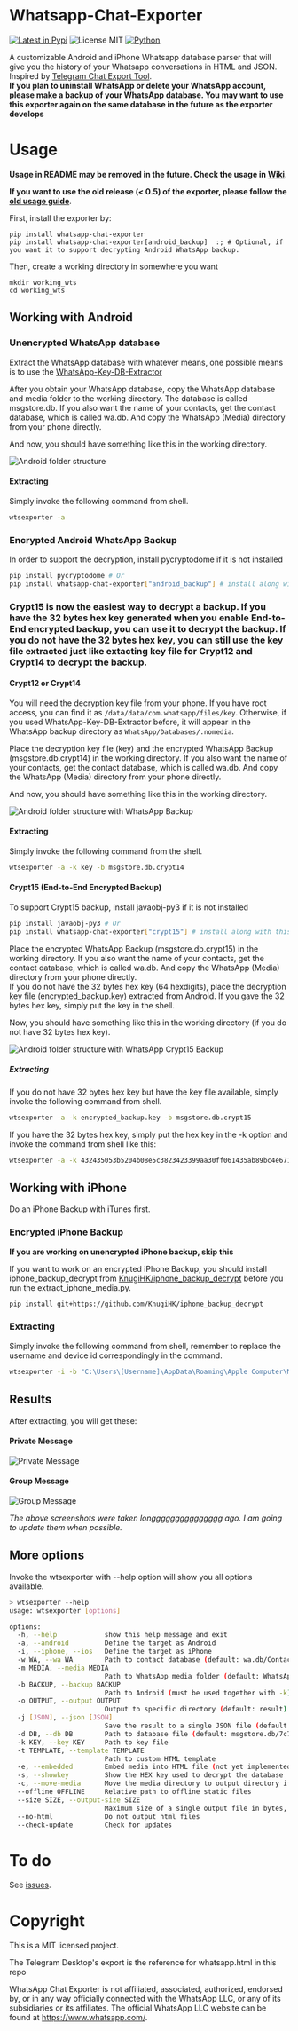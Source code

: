 # Whatsapp-Chat-Exporter
[![Latest in Pypi](https://img.shields.io/pypi/v/whatsapp-chat-exporter?label=Latest%20in%20Pypi)](https://pypi.org/project/whatsapp-chat-exporter/)
![License MIT](https://img.shields.io/pypi/l/whatsapp-chat-exporter)
[![Python](https://img.shields.io/pypi/pyversions/Whatsapp-Chat-Exporter)](https://pypi.org/project/Whatsapp-Chat-Exporter/)

A customizable Android and iPhone Whatsapp database parser that will give you the history of your Whatsapp conversations in HTML and JSON. Inspired by [Telegram Chat Export Tool](https://telegram.org/blog/export-and-more).  
**If you plan to uninstall WhatsApp or delete your WhatsApp account, please make a backup of your WhatsApp database. You may want to use this exporter again on the same database in the future as the exporter develops**

# Usage
**Usage in README may be removed in the future. Check the usage in [Wiki](https://github.com/KnugiHK/Whatsapp-Chat-Exporter/wiki)**.

**If you want to use the old release (< 0.5) of the exporter, please follow the [old usage guide](https://github.com/KnugiHK/Whatsapp-Chat-Exporter/wiki/Old-Usage#usage)**.

First, install the exporter by:
```shell
pip install whatsapp-chat-exporter
pip install whatsapp-chat-exporter[android_backup]  :; # Optional, if you want it to support decrypting Android WhatsApp backup.
```
Then, create a working directory in somewhere you want
```shell
mkdir working_wts
cd working_wts
```
## Working with Android
### Unencrypted WhatsApp database
Extract the WhatsApp database with whatever means, one possible means is to use the [WhatsApp-Key-DB-Extractor](https://github.com/KnugiHK/WhatsApp-Key-DB-Extractor)

After you obtain your WhatsApp database, copy the WhatsApp database and media folder to the working directory. The database is called msgstore.db. If you also want the name of your contacts, get the contact database, which is called wa.db. And copy the WhatsApp (Media) directory from your phone directly.

And now, you should have something like this in the working directory.

![Android folder structure](imgs/android_structure.png)
#### Extracting
Simply invoke the following command from shell.
```sh
wtsexporter -a
```

### Encrypted Android WhatsApp Backup
In order to support the decryption, install pycryptodome if it is not installed
```sh
pip install pycryptodome # Or 
pip install whatsapp-chat-exporter["android_backup"] # install along with this software
```
### Crypt15 is now the easiest way to decrypt a backup. If you have the 32 bytes hex key generated when you enable End-to-End encrypted backup, you can use it to decrypt the backup. If you do not have the 32 bytes hex key, you can still use the key file extracted just like extacting key file for Crypt12 and Crypt14 to decrypt the backup.
#### Crypt12 or Crypt14
You will need the decryption key file from your phone. If you have root access, you can find it as `/data/data/com.whatsapp/files/key`. Otherwise, if you used WhatsApp-Key-DB-Extractor before, it will appear in the WhatsApp backup directory as `WhatsApp/Databases/.nomedia`.

Place the decryption key file (key) and the encrypted WhatsApp Backup (msgstore.db.crypt14) in the working directory. If you also want the name of your contacts, get the contact database, which is called wa.db. And copy the WhatsApp (Media) directory from your phone directly.

And now, you should have something like this in the working directory.

![Android folder structure with WhatsApp Backup](imgs/android_structure_backup.png)
#### Extracting
Simply invoke the following command from the shell.
```sh
wtsexporter -a -k key -b msgstore.db.crypt14
```

#### Crypt15 (End-to-End Encrypted Backup)
To support Crypt15 backup, install javaobj-py3 if it is not installed
```sh
pip install javaobj-py3 # Or 
pip install whatsapp-chat-exporter["crypt15"] # install along with this software
```
Place the encrypted WhatsApp Backup (msgstore.db.crypt15) in the working directory. If you also want the name of your contacts, get the contact database, which is called wa.db. And copy the WhatsApp (Media) directory from your phone directly.  
If you do not have the 32 bytes hex key (64 hexdigits), place the decryption key file (encrypted_backup.key) extracted from Android. If you gave the 32 bytes hex key, simply put the key in the shell.

Now, you should have something like this in the working directory (if you do not have 32 bytes hex key).

![Android folder structure with WhatsApp Crypt15 Backup](imgs/android_structure_backup_crypt15.png)
##### Extracting
If you do not have 32 bytes hex key but have the key file available, simply invoke the following command from shell.
```sh
wtsexporter -a -k encrypted_backup.key -b msgstore.db.crypt15
```
If you have the 32 bytes hex key, simply put the hex key in the -k option and invoke the command from shell like this:
```sh
wtsexporter -a -k 432435053b5204b08e5c3823423399aa30ff061435ab89bc4e6713969cdaa5a8 -b msgstore.db.crypt15
```

## Working with iPhone
Do an iPhone Backup with iTunes first.
### Encrypted iPhone Backup
**If you are working on unencrypted iPhone backup, skip this**

If you want to work on an encrypted iPhone Backup, you should install iphone_backup_decrypt from [KnugiHK/iphone_backup_decrypt](https://github.com/KnugiHK/iphone_backup_decrypt) before you run the extract_iphone_media.py.
```sh
pip install git+https://github.com/KnugiHK/iphone_backup_decrypt
```
### Extracting
Simply invoke the following command from shell, remember to replace the username and device id correspondingly in the command.
```sh
wtsexporter -i -b "C:\Users\[Username]\AppData\Roaming\Apple Computer\MobileSync\Backup\[device id]"
```

## Results
After extracting, you will get these:
#### Private Message
![Private Message](imgs/pm.png)

#### Group Message
![Group Message](imgs/group.png)

*The above screenshots were taken longgggggggggggggg ago. I am going to update them when possible.*

## More options
Invoke the wtsexporter with --help option will show you all options available.
```sh
> wtsexporter --help
usage: wtsexporter [options]

options:
  -h, --help            show this help message and exit
  -a, --android         Define the target as Android
  -i, --iphone, --ios   Define the target as iPhone
  -w WA, --wa WA        Path to contact database (default: wa.db/ContactsV2.sqlite)
  -m MEDIA, --media MEDIA
                        Path to WhatsApp media folder (default: WhatsApp)
  -b BACKUP, --backup BACKUP
                        Path to Android (must be used together with -k)/iPhone WhatsApp backup
  -o OUTPUT, --output OUTPUT
                        Output to specific directory (default: result)
  -j [JSON], --json [JSON]
                        Save the result to a single JSON file (default if present: result.json)
  -d DB, --db DB        Path to database file (default: msgstore.db/7c7fba66680ef796b916b067077cc246adacf01d)
  -k KEY, --key KEY     Path to key file
  -t TEMPLATE, --template TEMPLATE
                        Path to custom HTML template
  -e, --embedded        Embed media into HTML file (not yet implemented)
  -s, --showkey         Show the HEX key used to decrypt the database
  -c, --move-media      Move the media directory to output directory if the flag is set, otherwise copy it
  --offline OFFLINE     Relative path to offline static files
  --size SIZE, --output-size SIZE
                        Maximum size of a single output file in bytes, 0 for auto (not yet implemented)
  --no-html             Do not output html files
  --check-update        Check for updates
```

# To do
See [issues](https://github.com/KnugiHK/Whatsapp-Chat-Exporter/issues).

# Copyright
This is a MIT licensed project.

The Telegram Desktop's export is the reference for whatsapp.html in this repo

WhatsApp Chat Exporter is not affiliated, associated, authorized, endorsed by, or in any way officially connected with the WhatsApp LLC, or any of its subsidiaries or its affiliates. The official WhatsApp LLC website can be found at https://www.whatsapp.com/.
